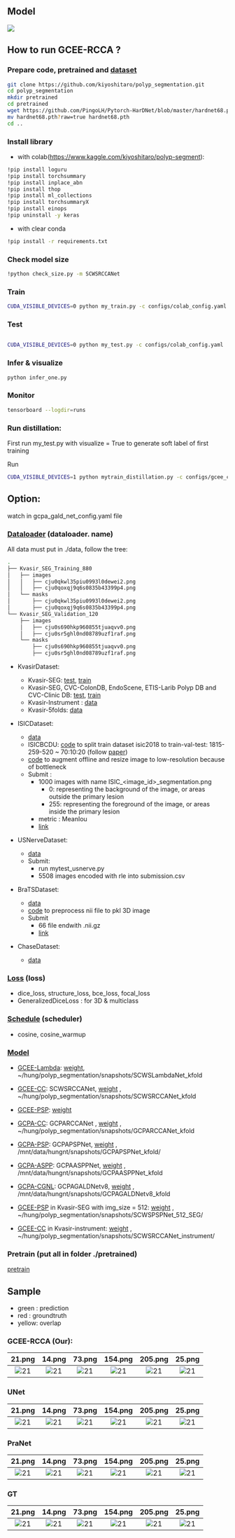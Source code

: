 ## Model

![](imgs/Model.png)

## How to run GCEE-RCCA ?

### Prepare code, pretrained and [dataset](#dataloader-dataloader-name)

```sh
git clone https://github.com/kiyoshitaro/polyp_segmentation.git
cd polyp_segmentation
mkdir pretrained
cd pretrained
wget https://github.com/PingoLH/Pytorch-HarDNet/blob/master/hardnet68.pth?raw=true
mv hardnet68.pth?raw=true hardnet68.pth
cd ..
```

### Install library

- with colab(https://www.kaggle.com/kiyoshitaro/polyp-segment):

```sh
!pip install loguru
!pip install torchsummary
!pip install inplace_abn
!pip install thop
!pip install ml_collections
!pip install torchsummaryX
!pip install einops
!pip uninstall -y keras
```

- with clear conda

```sh
!pip install -r requirements.txt
```

### Check model size

```sh
!python check_size.py -m SCWSRCCANet
```

### Train

```sh
CUDA_VISIBLE_DEVICES=0 python my_train.py -c configs/colab_config.yaml
```

### Test

```sh

CUDA_VISIBLE_DEVICES=0 python my_test.py -c configs/colab_config.yaml
```

### Infer & visualize

```sh
python infer_one.py
```

### Monitor

```sh
tensorboard --logdir=runs
```

### Run distillation:

First run my_test.py with visualize = True to generate soft label of first training

Run

```sh
CUDA_VISIBLE_DEVICES=1 python mytrain_distillation.py -c configs/gcee_chase_config.yaml
```

## Option:

watch in gcpa_gald_net_config.yaml file

### [Dataloader](dataloader) (dataloader. name)

All data must put in ./data, follow the tree:

```bash
.
├── Kvasir_SEG_Training_880
│   ├── images
│   │   ├── cju0qkwl35piu0993l0dewei2.png
│   │   ├── cju0qoxqj9q6s0835b43399p4.png
│   └── masks
│       ├── cju0qkwl35piu0993l0dewei2.png
│       ├── cju0qoxqj9q6s0835b43399p4.png
└── Kvasir_SEG_Validation_120
    ├── images
    │   ├── cju0s690hkp960855tjuaqvv0.png
    │   ├── cju0sr5ghl0nd08789uzf1raf.png
    └── masks
        ├── cju0s690hkp960855tjuaqvv0.png
        ├── cju0sr5ghl0nd08789uzf1raf.png
```

- KvasirDataset:

  - Kvasir-SEG: [test](https://drive.google.com/file/d/1us5iOMWVh_4LAiACM-LQa73t1pLLPJ7l/view?usp=sharing), [train](https://drive.google.com/file/d/17sUo2dLcwgPdO_fD4ySiS_4BVzc3wvwA/view?usp=sharing)
  - Kvasir-SEG, CVC-ColonDB, EndoScene, ETIS-Larib Polyp DB and CVC-Clinic DB: [test](https://drive.google.com/file/d/1o8OfBvYE6K-EpDyvzsmMPndnUMwb540R/view?usp=sharing), [train](https://drive.google.com/file/d/1lODorfB33jbd-im-qrtUgWnZXxB94F55/view?usp=sharing)
  - Kvasir-Instrument : [data](https://datasets.simula.no/kvasir-instrument/)
  - Kvasir-5folds: [data](https://drive.google.com/drive/folders/1-2RperHzW0Ea6ijBajx5fOhqM0_eg6BU?usp=sharing)

- ISICDataset:

  - [data](https://challenge.isic-archive.com/data#2018)
  - ISICBCDU: [code](utils/preprocess_isic.py) to split train dataset isic2018 to train-val-test: 1815-259-520 ~ 70:10:20 (follow [paper](https://github.com/rezazad68/BCDU-Net/blob/master/Skin%20Lesion%20Segmentation/Prepare_ISIC2018.py))
  - [code](utils/augment_isic.py) to augment offline and resize image to low-resolution because of bottleneck
  - Submit :
    - 1000 images with name ISIC\_<image_id>\_segmentation.png
      - 0: representing the background of the image, or areas outside the primary lesion
      - 255: representing the foreground of the image, or areas inside the primary lesion
    - metric : MeanIou
    - [link](https://challenge.isic-archive.com/task/49)

- USNerveDataset:

  - [data](https://www.kaggle.com/c/ultrasound-nerve-segmentation/data?fbclid=IwAR3Rly_-HfPylAAHSbEiX5a9Pt42VSXPwou4WEnuNHjl5GML5VOKrhLH2Ik)
  - Submit:
    - run mytest_usnerve.py
    - 5508 images encoded with rle into submission.csv

- BraTSDataset:

  - [data](https://www.med.upenn.edu/sbia/brats2018/data.html)
  - [code](utils/preprocess_nii.py) to preprocess nii file to pkl 3D image
  - Submit
    - 66 file endwith .nii.gz
    - [link](https://ipp.cbica.upenn.edu/jobs/306528931856371887)

- ChaseDataset:
  - [data](https://drive.google.com/drive/folders/1gIBXitLfeHU73yFgIUxxdtDujTXafyc4?fbclid=IwAR1KqeIpvuzJtxFlPE3mTcyliqYEjZ0bSI3YeI5udTPIokcCWeUeg-TaYQM)

### [Loss](network/optim/losses) (loss)

- dice_loss, structure_loss, bce_loss, focal_loss
- GeneralizedDiceLoss : for 3D & multiclass

### [Schedule](network/optim/schedulers.py) (scheduler)

- cosine, cosine_warmup

### [Model](network/model)

- [GCEE-Lambda](network/model/gcpanet/scws_lambda.py): [weight](https://drive.google.com/file/d/1-kmsWoBA82K45wNIb1LuQBIzZrjsgYq3/view?usp=sharing), ~/hung/polyp_segmentation/snapshots/SCWSLambdaNet_kfold
- [GCEE-CC](network/model/gcpanet/scws_rcca.py): SCWSRCCANet, [weight](https://drive.google.com/file/d/1gPOooAfjVXOYtNbb-s2fjpchAPzu8irH/view?usp=sharing) , ~/hung/polyp_segmentation/snapshots/SCWSRCCANet_kfold

- [GCEE-PSP](network/model/gcpanet/scws_psp.py): [weight]()

- [GCPA-CC](network/model/gcpanet/gcpa_rcca.py): GCPARCCANet , [weight](https://drive.google.com/file/d/1lK7TlwQss-Eaq_1tmbSs0K_Sxpx4jBSw/view?usp=sharing) , ~/hung/polyp_segmentation/snapshots/GCPARCCANet_kfold
- [GCPA-PSP](network/model/gcpanet/gcpa_psp.py): GCPAPSPNet, [weight](https://drive.google.com/file/d/1UryKN1277zHJrvKwg8DyvQ54gsGXOTq8/view?usp=sharing) , /mnt/data/hungnt/snapshots/GCPAPSPNet_kfold/
- [GCPA-ASPP](network/model/gcpanet/gcpa_aspp.py): GCPAASPPNet, [weight](https://drive.google.com/file/d/18p1DurjbUzpaR7Zugd9co9pPsLmr8-uT/view?usp=sharing) , /mnt/data/hungnt/snapshots/GCPAASPPNet_kfold

- [GCPA-CGNL](network/model/gcpanet/gcpa_gald_v8.py): GCPAGALDNetv8, [weight](https://drive.google.com/file/d/1VIN0T9OmMRChbbo51c6gMnfj5b4qojMQ/view?usp=sharing) , /mnt/data/hungnt/snapshots/GCPAGALDNetv8_kfold

- [GCEE-PSP](network/model/gcpanet/scws_psp.py) in Kvasir-SEG with img_size = 512: [weight](https://drive.google.com/file/d/1ta1soiRbLBkIz3UoBx0LKOfw2FLWrXga/view?usp=sharing) , ~/hung/polyp_segmentation/snapshots/SCWSPSPNet_512_SEG/
- [GCEE-CC](network/model/gcpanet/scws_rcca.py) in Kvasir-instrument: [weight](https://drive.google.com/file/d/1FDDgXdLrVSSs0NxwpO0sZzh0aAcIxygz/view?usp=sharing) , ~/hung/polyp_segmentation/snapshots/SCWSRCCANet_instrument/

### Pretrain (put all in folder ./pretrained)

[pretrain](https://drive.google.com/drive/folders/1RO6e7j3LRgGp2HQalZejxvVuKu0jZZPq?usp=sharing)

## Sample

- green : prediction
- red : groundtruth
- yellow: overlap

### GCEE-RCCA (Our):

|                       21.png                       |                       14.png                       |                       73.png                       |                       154.png                       |                       205.png                       |                       25.png                       |
| :------------------------------------------------: | :------------------------------------------------: | :------------------------------------------------: | :-------------------------------------------------: | :-------------------------------------------------: | :------------------------------------------------: |
| ![21](outputs/GT_PR_SCWSRCCANet/21SCWSRCCANet.png) | ![21](outputs/GT_PR_SCWSRCCANet/14SCWSRCCANet.png) | ![21](outputs/GT_PR_SCWSRCCANet/73SCWSRCCANet.png) | ![21](outputs/GT_PR_SCWSRCCANet/154SCWSRCCANet.png) | ![21](outputs/GT_PR_SCWSRCCANet/205SCWSRCCANet.png) | ![21](outputs/GT_PR_SCWSRCCANet/25SCWSRCCANet.png) |

### UNet

|                21.png                |                14.png                |                73.png                |                154.png                |                205.png                |                25.png                |
| :----------------------------------: | :----------------------------------: | :----------------------------------: | :-----------------------------------: | :-----------------------------------: | :----------------------------------: |
| ![21](outputs/GT_PR_UNet/21UNet.png) | ![21](outputs/GT_PR_UNet/14UNet.png) | ![21](outputs/GT_PR_UNet/73UNet.png) | ![21](outputs/GT_PR_UNet/154UNet.png) | ![21](outputs/GT_PR_UNet/205UNet.png) | ![21](outputs/GT_PR_UNet/25UNet.png) |

### PraNet

|                  21.png                  |                  14.png                  |                  73.png                  |                  154.png                  |                  205.png                  |                  25.png                  |
| :--------------------------------------: | :--------------------------------------: | :--------------------------------------: | :---------------------------------------: | :---------------------------------------: | :--------------------------------------: |
| ![21](outputs/GT_PR_PraNet/21PraNet.png) | ![21](outputs/GT_PR_PraNet/14PraNet.png) | ![21](outputs/GT_PR_PraNet/73PraNet.png) | ![21](outputs/GT_PR_PraNet/154PraNet.png) | ![21](outputs/GT_PR_PraNet/205PraNet.png) | ![21](outputs/GT_PR_PraNet/25PraNet.png) |

### GT

|                    21.png                     |                    14.png                     |                    73.png                     |                    154.png                     |                    205.png                     |                    25.png                     |
| :-------------------------------------------: | :-------------------------------------------: | :-------------------------------------------: | :--------------------------------------------: | :--------------------------------------------: | :-------------------------------------------: |
| ![21](outputs/GT_PraNet/21_hard_gtPraNet.png) | ![21](outputs/GT_PraNet/14_hard_gtPraNet.png) | ![21](outputs/GT_PraNet/73_hard_gtPraNet.png) | ![21](outputs/GT_PraNet/154_hard_gtPraNet.png) | ![21](outputs/GT_PraNet/205_hard_gtPraNet.png) | ![21](outputs/GT_PraNet/25_hard_gtPraNet.png) |
